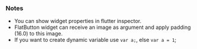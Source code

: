 ### Notes

- You can show widget properties in flutter inspector.
- FlatButton widget can receive an image as argument and apply padding (16.0) to this image.
- If you want to create dynamic variable use `var a;`, else `var a = 1`;
